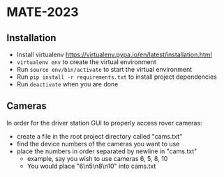 # MATE-2023

## Installation
- Install virtualenv https://virtualenv.pypa.io/en/latest/installation.html
- `virtualenv env` to create the virtual environment
- Run `source env/bin/activate` to start the virtual environment
- Run `pip install -r requirements.txt` to install project dependencies
- Run `deactivate` when you are done


## Cameras
In order for the driver station GUI to properly access rover cameras:
- create a file in the root project directory called "cams.txt"
- find the device numbers of the cameras you want to use
- place the numbers in order separated by newline in "cams.txt"
    - example, say you wish to use cameras 6, 5, 8, 10
    - You would place "6\n5\n8\n10" into cams.txt
